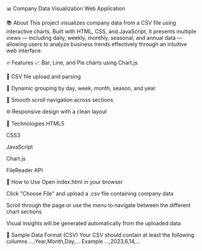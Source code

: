 📊 Company Data Visualization Web Application




📚 About
This project visualizes company data from a CSV file using interactive charts. Built with HTML, CSS, and JavaScript, it presents multiple views — including daily, weekly, monthly, seasonal, and annual data — allowing users to analyze business trends effectively through an intuitive web interface.

🔥 Features
📈 Bar, Line, and Pie charts using Chart.js

📁 CSV file upload and parsing

📅 Dynamic grouping by day, week, month, season, and year

📌 Smooth scroll navigation across sections

🌐 Responsive design with a clean layout

🧱 Technologies
HTML5

CSS3

JavaScript

Chart.js

FileReader API

🚀 How to Use
Open index.html in your browser

Click "Choose File" and upload a .csv file containing company data

Scroll through the page or use the menu to navigate between the different chart sections

Visual insights will be generated automatically from the uploaded data

📂 Sample Data Format (CSV)
Your CSV should contain at least the following columns
...,Year,Month,Day,...
Example
...,2023,6,14,...
